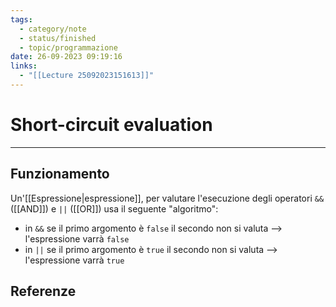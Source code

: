 ```yaml
---
tags:
  - category/note
  - status/finished
  - topic/programmazione
date: 26-09-2023 09:19:16
links:
  - "[[Lecture 25092023151613]]"
---
```

# Short-circuit evaluation
---
## Funzionamento
Un'[[Espressione|espressione]], per valutare l'esecuzione degli operatori `&&` ([[AND]]) e `||` ([[OR]]) usa il seguente "algoritmo":
- in `&&` se il primo argomento è `false` il secondo non si valuta --> l'espressione varrà `false`
- in `||` se il primo argomento è `true` il secondo non si valuta --> l'espressione varrà `true`

## Referenze